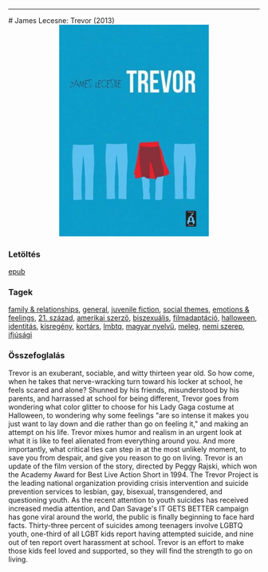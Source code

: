 <hr/>
# <a name="id_1272">James Lecesne: Trevor (2013)</a>
<center><img src="https://github.com/BercziSandor/calibre_lib/raw/main/main/James%20Lecesne/Trevor%20%281272%29/cover.jpg" alt="cover" width="300"/></center>

### Letöltés
[epub](https://github.com/BercziSandor/calibre_lib/raw/main/main/James%20Lecesne/Trevor%20%281272%29/Trevor%20-%20James%20Lecesne.epub)

### Tagek
[family & relationships](https://github.com/berczisandor/calibre_lib/blob/main/main/_tags/family%20%26%20relationships.md), [general](https://github.com/berczisandor/calibre_lib/blob/main/main/_tags/general.md), [juvenile fiction](https://github.com/berczisandor/calibre_lib/blob/main/main/_tags/juvenile%20fiction.md), [social themes](https://github.com/berczisandor/calibre_lib/blob/main/main/_tags/social%20themes.md), [emotions & feelings](https://github.com/berczisandor/calibre_lib/blob/main/main/_tags/emotions%20%26%20feelings.md), [21. század](https://github.com/berczisandor/calibre_lib/blob/main/main/_tags/21.%20sz%c3%a1zad.md), [amerikai szerző](https://github.com/berczisandor/calibre_lib/blob/main/main/_tags/amerikai%20szerz%c5%91.md), [biszexuális](https://github.com/berczisandor/calibre_lib/blob/main/main/_tags/biszexu%c3%a1lis.md), [filmadaptáció](https://github.com/berczisandor/calibre_lib/blob/main/main/_tags/filmadapt%c3%a1ci%c3%b3.md), [halloween](https://github.com/berczisandor/calibre_lib/blob/main/main/_tags/halloween.md), [identitás](https://github.com/berczisandor/calibre_lib/blob/main/main/_tags/identit%c3%a1s.md), [kisregény](https://github.com/berczisandor/calibre_lib/blob/main/main/_tags/kisreg%c3%a9ny.md), [kortárs](https://github.com/berczisandor/calibre_lib/blob/main/main/_tags/kort%c3%a1rs.md), [lmbtq](https://github.com/berczisandor/calibre_lib/blob/main/main/_tags/lmbtq.md), [magyar nyelvű](https://github.com/berczisandor/calibre_lib/blob/main/main/_tags/magyar%20nyelv%c5%b1.md), [meleg](https://github.com/berczisandor/calibre_lib/blob/main/main/_tags/meleg.md), [nemi szerep](https://github.com/berczisandor/calibre_lib/blob/main/main/_tags/nemi%20szerep.md), [ifjúsági](https://github.com/berczisandor/calibre_lib/blob/main/main/_tags/ifj%c3%bas%c3%a1gi.md)

### Összefoglalás
<div>
<p>Trevor is an exuberant, sociable, and witty thirteen year old. So how come, when he takes that nerve-wracking turn toward his locker at school, he feels scared and alone? Shunned by his friends, misunderstood by his parents, and harrassed at school for being different, Trevor goes from wondering what color glitter to choose for his Lady Gaga costume at Halloween, to wondering why some feelings "are so intense it makes you just want to lay down and die rather than go on feeling it," and making an attempt on his life. Trevor mixes humor and realism in an urgent look at what it is like to feel alienated from everything around you. And more importantly, what critical ties can step in at the most unlikely moment, to save you from despair, and give you reason to go on living. Trevor is an update of the film version of the story, directed by Peggy Rajski, which won the Academy Award for Best Live Action Short in 1994. The Trevor Project is the leading national organization providing crisis intervention and suicide prevention services to lesbian, gay, bisexual, transgendered, and questioning youth. As the recent attention to youth suicides has received increased media attention, and Dan Savage's IT GETS BETTER campaign has gone viral around the world, the public is finally beginning to face hard facts. Thirty-three percent of suicides among teenagers involve LGBTQ youth, one-third of all LGBT kids report having attempted suicide, and nine out of ten report overt harassment at school. Trevor is an effort to make those kids feel loved and supported, so they will find the strength to go on living.</p></div>


